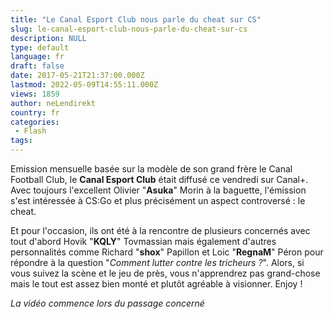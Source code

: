 ```yaml
---
title: "Le Canal Esport Club nous parle du cheat sur CS"
slug: le-canal-esport-club-nous-parle-du-cheat-sur-cs
description: NULL
type: default
language: fr
draft: false
date: 2017-05-21T21:37:00.000Z
lastmod: 2022-05-09T14:55:11.000Z
views: 1859
author: neLendirekt
country: fr
categories:
 - Flash
tags:
---
```

Emission mensuelle basée sur la modèle de son grand frère le Canal Football Club, le **Canal Esport Club** était diffusé ce vendredi sur Canal+. Avec toujours l'excellent Olivier "**Asuka**" Morin à la baguette, l'émission s'est intéressée à CS:Go et plus précisément un aspect controversé : le cheat.

Et pour l'occasion, ils ont été à la rencontre de plusieurs concernés avec tout d'abord Hovik "**KQLY**" Tovmassian mais également d'autres personnalités comme Richard "**shox**" Papillon et Loic "**RegnaM**" Péron pour répondre à la question "_Comment lutter contre les tricheurs ?_". Alors, si vous suivez la scène et le jeu de près, vous n'apprendrez pas grand-chose mais le tout est assez bien monté et plutôt agréable à visionner. Enjoy !

_La vidéo commence lors du passage concerné_  
